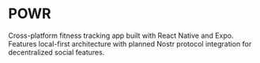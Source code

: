 # POWR
Cross-platform fitness tracking app built with React Native and Expo. Features local-first architecture with planned Nostr protocol integration for decentralized social features.
